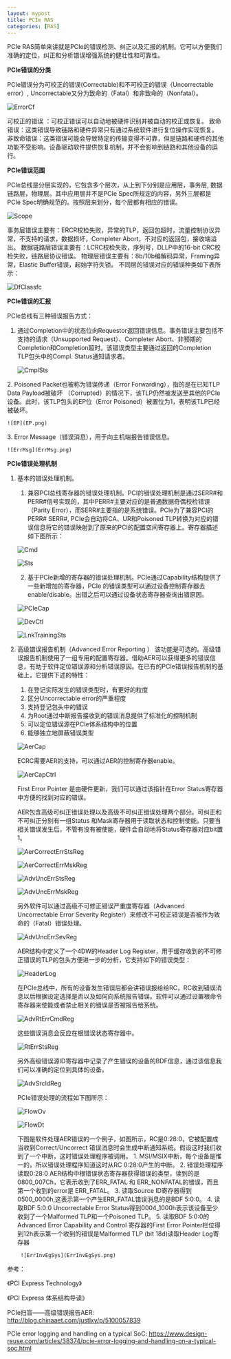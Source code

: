 ```yaml
---
layout: mypost
title: PCIe RAS
categories: [RAS]
---
```


PCIe RAS简单来讲就是PCIe的错误检测、纠正以及汇报的机制。它可以方便我们准确的定位，纠正和分析错误增强系统的健壮性和可靠性。

**PCIe错误的分类**

PCIe错误分为可校正的错误(Correctable)和不可校正的错误（Uncorrectable error）, Uncorrectable又分为致命的（Fatal）和非致命的（Nonfatal）。

![ErrorCf](ErrorCf.png)

可校正的错误 ：可校正错误可以自动地被硬件识别并被自动的校正或恢复。
致命错误：这类错误导致链路和硬件异常只有通过系统软件进行复位操作实现恢复。
非致命错误：这类错误可能会导致特定的传输变得不可靠，但是链路和硬件的其他功能不受影响。设备驱动软件提供恢复机制，并不会影响到链路和其他设备的运行。

**PCIe错误范围**

PCIe总线是分层实现的，它包含多个层次，从上到下分别是应用层，事务层, 数据链路层，物理层。其中应用层并不是PCIe Spec所规定的内容，另外三层都是PCIe Spec明确规范的。按照层来划分，每个层都有相应的错误。

![Scope](Scope.png)

事务层错误主要有：ERCR校检失败，异常的TLP，返回包超时，流量控制协议异常，不支持的请求，数据损坏，Completer Abort，不对应的返回包，接收端溢出。
数据链路层错误主要有：LCRC校检失败，序列号，DLLP中的16-bit CRC校检失败，链路层协议错误。
物理层错误主要有：8b/10b编解码异常，Framing异常，Elastic Buffer错误，起始字符失锁。
不同层的错误对应的错误种类如下表所示：

![DfClassfc](DfClassfc.png)

**PCIe错误的汇报**

PCIe总线有三种错误报告方式：

1. 通过Completion中的状态位向Requestor返回错误信息。事务错误主要包括不支持的请求（Unsupported Request）、Completer Abort、非预期的Completion和Completion超时。该错误类型主要通过返回的Completion TLP包头中的Compl. Status通知请求者。

    ![CmplSts](CmplSts.png)

2. Poisoned Packet也被称为错误传递（Error Forwarding），指的是在已知TLP Data Payload被破坏
    （Corrupted）的情况下，该TLP仍然被发送至其他的PCIe设备。此时，该TLP包头的EP位（Error Poisoned）被置位为1，表明该TLP已经被破坏。

    ![EP](EP.png)    

3. Error Message（错误消息），用于向主机端报告错误信息。
    
    ![ErrMsg](ErrMsg.png)   

**PCIe错误处理机制**

1. 基本的错误处理机制。
    1. 兼容PCI总线寄存器的错误处理机制。PCI的错误处理机制是通过SERR#和PERR#信号实现的，其中PERR#主要对应的是普通数据奇偶校检错误（Parity Error），而SERR#主要指的是系统错误。PCIe为了兼容PCI的PERR# SERR#, PCIe会自动将CA、UR和Poisoned TLP转换为对应的错误信息将它的错误映射到了原来的PCI的配置空间寄存器上。寄存器描述如下图所示：

    ![Cmd](Cmd.png)  

    ![Sts](Sts.png)  
    
    2. 基于PCIe新增的寄存器的错误处理机制。PCIe通过Capability结构提供了一些新增加的寄存器，PCIe 的错误类型可以通过设备控制寄存器去enable/disable。出错之后可以通过设备状态寄存器查询出错原因。

    ![PCIeCap](PCIeCap.png)  

    ![DevCtl](DevCtl.png)  
    
    ![LnkTrainingSts](LnkTrainingSts.png)  

2. 高级错误报告机制（Advanced Error Reporting ）
    该功能是可选的。高级错误报告机制使用了一组专用的配置寄存器。借助AER可以获得更多的错误信息，有助于软件定位错误源和分析错误原因。在已有的PCIe错误报告机制的基础上，它提供下述的特性：
    1. 在登记实际发生的错误类型时，有更好的粒度
    2. 区分Uncorrectable error的严重程度
    3. 支持登记包头中的错误
    4. 为Root通过中断报告接收到的错误消息提供了标准化的控制机制
    5. 可以定位错误源在PCIe体系结构中的位置
    6. 能够独立地屏蔽错误类型

    ![AerCap](AerCap.png)  
    
    ECRC需要AER的支持，可以通过AER的控制寄存器enable。
        
    ![AerCapCtrl](AerCapCtrl.png)  

    First Error Pointer 是由硬件更新，我们可以通过该指针在Error Status寄存器中方便的找到对应的错误。
    
    AER包含高级可纠正错误处理以及高级不可纠正错误处理两个部分。可纠正和不可纠正分别有一组Status 和Mask寄存器用于读取状态和控制使能。只要当相关错误发生后，不管有没有被使能，硬件会自动地将Status寄存器对应bit置1。

    ![AerCorrectErrStsReg](AerCorrectErrStsReg.png)  

    ![AerCorrectErrMskReg](AerCorrectErrMskReg.png)  
    
    ![AdvUncErrStsReg](AdvUncErrStsReg.png)  

    ![AdvUncErrMskReg](AdvUncErrMskReg.png)  
    
    另外软件可以通过高级不可修正错误严重度寄存器（Advanced Uncorrectable Error Severity Register）来修改不可校正错误是否被作为致命的（Fatal）错误处理。

    ![AdvUncErrSevReg](AdvUncErrSevReg.png)  

    AER结构中定义了一个4DW的Header Log Register，用于缓存收到的不可修正错误的TLP的包头方便进一步的分析，它支持如下的错误类型：

    ![HeaderLog](HeaderLog.png)  

    在PCIe总线中，所有的设备发生错误后都会讲错误报给给RC，RC收到错误消息以后根据设定选择是否以及如何向系统报告错误。软件可以通过设置根命令寄存器来使能或者禁止相关的错误是否被报告给系统。

    ![AdvRtErrCmdReg](AdvRtErrCmdReg.png)

    这些错误消息会反应在根错误状态寄存器中。

    ![RtErrStsReg](RtErrStsReg.png)
    
    另外高级错误源ID寄存器中记录了产生错误的设备的BDF信息，通过该信息我们可以准确的定位到具体的设备。
        
    ![AdvSrcIdReg](AdvSrcIdReg.png)       

    PCIe错误处理的流程如下图所示：
        
    ![FlowOv](FlowOv.png)    

    ![FlowDt](FlowDt.png)    

    下图是软件处理AER错误的一个例子，如图所示，RC是0:28:0，它被配置成当收到Correct/Uncorrect 错误消息时会生成中断通知系统。假设这时我们收到了一个中断，这时错误处理程序被调用。
        1. MSI/MSIX中断，每个设备是惟一的，所以错误处理程序知道这时从RC 0:28:0产生的中断。
        2. 错误处理程序读取0:28:0 AER结构中根错误状态寄存器获得错误的类型，读到的是0800_007Ch，它表示收到了ERR_FATAL 和 ERR_NONFATAL的错误，而且第一个收到的error是
            ERR_FATAL。
        3. 读取Source ID寄存器得到0500_0000h,这表示第一个产生ERR_FATAL错误消息的是BDF 5:0:0。
        4. 读取BDF 5:0:0 Uncorrectable Error Status得到0004_1000h表示该设备至少收到了一个Malformed TLP和一个Poisoned TLP。
        5. 读取BDF 5:0:0的Advanced Error Capability and Control 寄存器的First Error Pointer栏位得到12h表示第一个收到的错误是Malformed TLP (bit 18d)读取Header 
            Log寄存器

        ![ErrInvEgSys](ErrInvEgSys.png)    

参考：

《PCI Express Technology》

《PCI Express 体系结构导读》

PCIe扫盲——高级错误报告AER: http://blog.chinaaet.com/justlxy/p/5100057839

PCIe error logging and handling on a typical SoC: https://www.design-reuse.com/articles/38374/pcie-error-logging-and-handling-on-a-typical-soc.html